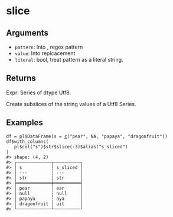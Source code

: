 # slice

## Arguments

- `pattern`: Into  , regex pattern
- `value`: Into  replcacement
- `literal`: bool, treat pattern as a literal string.

## Returns

Expr: Series of dtype Utf8.

Create subslices of the string values of a Utf8 Series.

## Examples

<pre class='r-example'><code><span class='r-in'><span><span class='va'>df</span> <span class='op'>=</span> <span class='va'>pl</span><span class='op'>$</span><span class='fu'>DataFrame</span><span class='op'>(</span>s <span class='op'>=</span> <span class='fu'><a href='https://rdrr.io/r/base/c.html'>c</a></span><span class='op'>(</span><span class='st'>"pear"</span>, <span class='cn'>NA</span>, <span class='st'>"papaya"</span>, <span class='st'>"dragonfruit"</span><span class='op'>)</span><span class='op'>)</span></span></span>
<span class='r-in'><span><span class='va'>df</span><span class='op'>$</span><span class='fu'>with_columns</span><span class='op'>(</span></span></span>
<span class='r-in'><span>   <span class='va'>pl</span><span class='op'>$</span><span class='fu'>col</span><span class='op'>(</span><span class='st'>"s"</span><span class='op'>)</span><span class='op'>$</span><span class='va'>str</span><span class='op'>$</span><span class='fu'>slice</span><span class='op'>(</span><span class='op'>-</span><span class='fl'>3</span><span class='op'>)</span><span class='op'>$</span><span class='fu'>alias</span><span class='op'>(</span><span class='st'>"s_sliced"</span><span class='op'>)</span></span></span>
<span class='r-in'><span><span class='op'>)</span></span></span>
<span class='r-out co'><span class='r-pr'>#&gt;</span> shape: (4, 2)</span>
<span class='r-out co'><span class='r-pr'>#&gt;</span> ┌─────────────┬──────────┐</span>
<span class='r-out co'><span class='r-pr'>#&gt;</span> │ s           ┆ s_sliced │</span>
<span class='r-out co'><span class='r-pr'>#&gt;</span> │ ---         ┆ ---      │</span>
<span class='r-out co'><span class='r-pr'>#&gt;</span> │ str         ┆ str      │</span>
<span class='r-out co'><span class='r-pr'>#&gt;</span> ╞═════════════╪══════════╡</span>
<span class='r-out co'><span class='r-pr'>#&gt;</span> │ pear        ┆ ear      │</span>
<span class='r-out co'><span class='r-pr'>#&gt;</span> │ null        ┆ null     │</span>
<span class='r-out co'><span class='r-pr'>#&gt;</span> │ papaya      ┆ aya      │</span>
<span class='r-out co'><span class='r-pr'>#&gt;</span> │ dragonfruit ┆ uit      │</span>
<span class='r-out co'><span class='r-pr'>#&gt;</span> └─────────────┴──────────┘</span>
 </code></pre>
